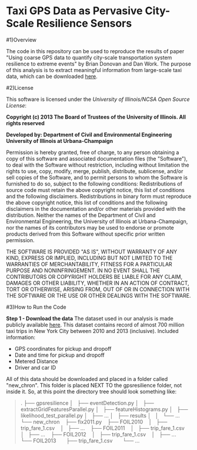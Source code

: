 Taxi GPS Data as Pervasive City-Scale Resilience Sensors
=============

#1)Overview

The code in this repository can be used to reproduce the results of paper "Using coarse GPS data to quantify city-scale transportation system resilience to extreme events" by Brian Donovan and Dan Work.  The purpose of this analysis is to extract meaningful information from large-scale taxi data, which can be downloaded [here](https://uofi.box.com/s/zmggziub40wx1bq2h9bq).


#2)License


This software is licensed under the *University of Illinois/NCSA Open Source License*:

**Copyright (c) 2013 The Board of Trustees of the University of Illinois. All rights reserved**

**Developed by: Department of Civil and Environmental Engineering University of Illinois at Urbana-Champaign**

Permission is hereby granted, free of charge, to any person obtaining a copy of this software and associated documentation files (the "Software"), to deal with the Software without restriction, including without limitation the rights to use, copy, modify, merge, publish, distribute, sublicense, and/or sell copies of the Software, and to permit persons to whom the Software is furnished to do so, subject to the following conditions: Redistributions of source code must retain the above copyright notice, this list of conditions and the following disclaimers. Redistributions in binary form must reproduce the above copyright notice, this list of conditions and the following disclaimers in the documentation and/or other materials provided with the distribution. Neither the names of the Department of Civil and Environmental Engineering, the University of Illinois at Urbana-Champaign, nor the names of its contributors may be used to endorse or promote products derived from this Software without specific prior written permission.

THE SOFTWARE IS PROVIDED "AS IS", WITHOUT WARRANTY OF ANY KIND, EXPRESS OR IMPLIED, INCLUDING BUT NOT LIMITED TO THE WARRANTIES OF MERCHANTABILITY, FITNESS FOR A PARTICULAR PURPOSE AND NONINFRINGEMENT. IN NO EVENT SHALL THE CONTRIBUTORS OR COPYRIGHT HOLDERS BE LIABLE FOR ANY CLAIM, DAMAGES OR OTHER LIABILITY, WHETHER IN AN ACTION OF CONTRACT, TORT OR OTHERWISE, ARISING FROM, OUT OF OR IN CONNECTION WITH THE SOFTWARE OR THE USE OR OTHER DEALINGS WITH THE SOFTWARE.


#3)How to Run the Code

**Step 1 - Download the data**
The dataset used in our analysis is made publicly available [here](https://uofi.box.com/s/zmggziub40wx1bq2h9bq).  This dataset contains record of almost 700 million taxi trips in New York City between 2010 and 2013 (inclusive).  Included information:
- GPS coordinates for pickup and dropoff
- Date and time for pickup and dropoff
- Metered Distance
- Driver and car ID

All of this data should be downloaded and placed in a folder called "new_chron".  This folder is placed NEXT TO the gpsresilience folder, not inside it.  So, at this point the directory tree should look something like:
>.
>├── gpsresilience
>│   ├── eventDetection.py
>│   ├── extractGridFeaturesParallel.py
>│   ├── featureHistograms.py
>│   ├── likelihood_test_parallel.py
>│   ├── ...
>│   ├── results
>│   │   └── ...
>└── new_chron
>    ├── fix2011.py
>    ├── FOIL2010
>    │   ├── trip_fare_1.csv
>    │   ├── ...
>    ├── FOIL2011
>    │   ├── trip_fare_1.csv
>    │   ├── ...
>    ├── FOIL2012
>    │   ├── trip_fare_1.csv
>    │   ├── ...
>    └── FOIL2013
>        ├── trip_fare_1.csv
>        └── ...


